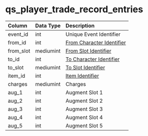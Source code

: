 # qs_player_trade_record_entries

| Column | Data Type | Description |
| :--- | :--- | :--- |
| event_id | int | Unique Event Identifier |
| from_id | int | [From Character Identifier](../../../schema/categories/characters/character_data.md) |
| from_slot | mediumint | [From Slot Identifier](../../../../categories/inventory/inventory-slots) |
| to_id | int | [To Character Identifier](../../../schema/categories/characters/character_data.md) |
| to_slot | mediumint | [To Slot Identifier](../../../../categories/inventory/inventory-slots) |
| item_id | int | [Item Identifier](../../../schema/categories/items/items.md) |
| charges | mediumint | Charges |
| aug_1 | int | Augment Slot 1 |
| aug_2 | int | Augment Slot 2 |
| aug_3 | int | Augment Slot 3 |
| aug_4 | int | Augment Slot 4 |
| aug_5 | int | Augment Slot 5 |

